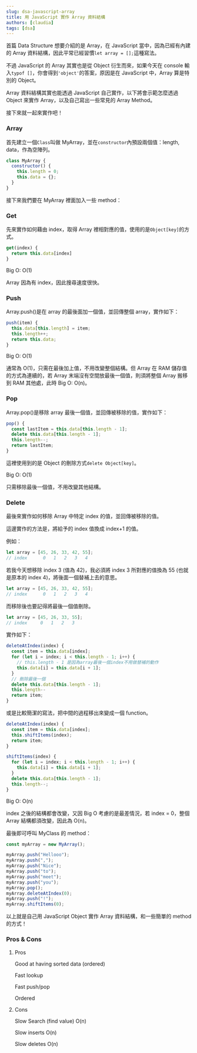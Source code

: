 ```yaml
---
slug: dsa-javascript-array
title: 用 JavaScript 實作 Array 資料結構
authors: [claudia]
tags: [dsa]
---
```


首篇 Data Structure 想要介紹的是 Array，在 JavaScript 當中，因為已經有內建的 Array 資料結構，因此平常已經習慣`let array = [];`這種寫法。

不過 JavaScript 的 Array 其實也是從 Object 衍生而來，如果今天在 console 輸入`typof []`，你會得到`'object'`的答案，原因是在 JavaScript 中，Array 算是特別的 Object。

Array 資料結構其實也能透過 JavaScript 自己實作，以下將會示範怎麼透過 Object 來實作 Array，以及自己寫出一些常見的 Array Method。

接下來就一起來實作吧！

### Array

首先建立一個`Class`叫做 MyArray，並在`constructor`內預設兩個值：length, data，作為空陣列。

```jsx
class MyArray {
  constructor() {
    this.length = 0;
    this.data = {};
  }
}
```

接下來我們要在 MyArray 裡面加入一些 method：

### Get

先來實作如何藉由 index，取得 Array 裡相對應的值，使用的是`Object[key]`的方式。

```jsx
get(index) {
  return this.data[index]
}
```

Big O: O(1)

Array 因為有 index，因此搜尋速度很快。

### Push

Array.push()是在 array 的最後面加一個值，並回傳整個 array，實作如下：

```jsx
push(item) {
  this.data[this.length] = item;
  this.length++;
  return this.data;
}
```

Big O: O(1)

通常為 O(1)，只需在最後加上值，不用改變整個結構。但 Array 在 RAM 儲存值的方式為連續的，若 Array 末端沒有空間放最後一個值，則須將整個 Array 搬移到 RAM 其他處，此時 Big O: O(n)。

### Pop

Array.pop()是移除 array 最後一個值，並回傳被移除的值，實作如下：

```jsx
pop() {
  const lastItem = this.data[this.length - 1];
  delete this.data[this.length - 1];
  this.length--;
  return lastItem;
}
```

這裡使用到的是 Object 的刪除方式`delete Object[key]`。

Big O: O(1)

只需移除最後一個值，不用改變其他結構。

### Delete

最後來實作如何移除 Array 中特定 index 的值，並回傳被移除的值。

這邊實作的方法是，將給予的 index 值換成 index+1 的值。

例如：

```jsx
let array = [45, 26, 33, 42, 55];
// index      0   1   2   3   4
```

若我今天想移除 index 3 (值為 42)，我必須將 index 3 所對應的值換為 55 (也就是原本的 index 4)，將後面一個替補上去的意思。

```jsx
let array = [45, 26, 33, 42, 55];
// index      0   1   2   3   4
```

而移除後也要記得將最後一個值刪除。

```jsx
let array = [45, 26, 33, 55];
// index     0   1   2   3
```

實作如下：

```jsx
deleteAtIndex(index) {
  const item = this.data[index];
  for (let i = index; i < this.length - 1; i++) {
    // this.length - 1 是因為array最後一個index不用做替補的動作
    this.data[i] = this.data[i + 1];
  }
  // 刪除最後一個
  delete this.data[this.length - 1];
  this.length--
  return item;
}
```

或是比較簡潔的寫法，把中間的過程移出來變成一個 function。

```jsx
deleteAtIndex(index) {
  const item = this.data[index];
  this.shiftItems(index);
  return item;
}

shiftItems(index) {
  for (let i = index; i < this.length - 1; i++) {
    this.data[i] = this.data[i + 1];
  }
  delete this.data[this.length - 1];
  this.length--;
}

```

Big O: O(n)

index 之後的結構都會改變，又因 Big O 考慮的是最差情況，若 index = 0，整個 Array 結構都須改變，因此為 O(n)。

最後即可呼叫 MyClass 的 method：

```jsx
const myArray = new MyArray();

myArray.push("Hellooo");
myArray.push(",");
myArray.push("Nice");
myArray.push("to");
myArray.push("meet");
myArray.push("you");
myArray.pop();
myArray.deleteAtIndex(0);
myArray.push("!");
myArray.shiftItems(0);
```

以上就是自己用 JavaScript Object 實作 Array 資料結構，和一些簡單的 method 的方式！

### Pros & Cons

1. Pros

   Good at having sorted data (ordered)

   Fast lookup

   Fast push/pop

   Ordered

2. Cons

   Slow Search (find value) O(n)

   Slow inserts O(n)

   Slow deletes O(n)
